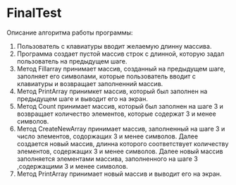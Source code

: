 # FinalTest
Описание алгоритма работы программы:
1) Пользователь с клавиатуры вводит желаемую длинну массива.
2) Программа создает пустой массив строк с длинной, которую задал пользователь на предыдущем шаге.
3) Метод Fillarray принимает массив, созданный на предыдущем шаге, заполняет его символами, которые пользователь вводит с клавиатуры и возвращает заполненний массив.
4) Метод PrintArray принимкет массив, который был заполнен на предыдущем шаге и выводит его на экран.
5) Метод Count принимает массив, который был заполнен на шаге 3 и возвращает количество элементов, которые содержат 3 и менее символов.
6) Метод CreateNewArray принимает массив, заполненный на шаге 3 и число элементов, содоржащих 3 и менее символов. Далее создается новый массив, длинна которого соответствует количеству элементов, содержащих 3 и менее символов. Далее новый массив заполняется элементами массива, заполненного на шаге 3 ,содержащими 3 и менее символов.
7) Метод PrintArray принимает новый массив и выводит его на экран.
